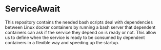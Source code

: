 # ServiceAwait
This repository contains the needed bash scripts deal with dependencies between Linux docker containers by running a bash server that dependent containers can ask if the service they depend on is ready or not. This allow us to define when the service is ready to be consumed by dependent containers in a flexible way and speeding up the startup.
